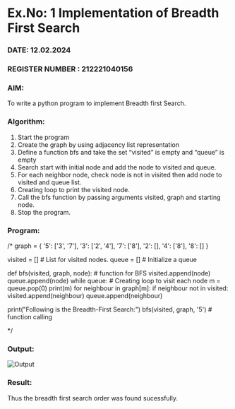 # Ex.No: 1  Implementation of Breadth First Search 
### DATE: 12.02.2024                                                                           
### REGISTER NUMBER : 212221040156
### AIM: 
To write a python program to implement Breadth first Search. 
### Algorithm:
1. Start the program
2. Create the graph by using adjacency list representation
3. Define a function bfs and take the set “visited” is empty and “queue” is empty
4. Search start with initial node and add the node to visited and queue.
5. For each neighbor node, check node is not in visited then add node to visited and queue list.
6.  Creating loop to print the visited node.
7.   Call the bfs function by passing arguments visited, graph and starting node.
8.   Stop the program.
### Program:
/*
graph = {
    '5': ['3', '7'],
    '3': ['2', '4'],
    '7': ['8'],
    '2': [],
    '4': ['8'],
    '8': []
}

visited = []  # List for visited nodes.
queue = []  # Initialize a queue


def bfs(visited, graph, node):  # function for BFS
    visited.append(node)
    queue.append(node)
    while queue:  # Creating loop to visit each node
        m = queue.pop(0)
        print(m)
        for neighbour in graph[m]:
            if neighbour not in visited:
                visited.append(neighbour)
                queue.append(neighbour)


print("Following is the Breadth-First Search:")
bfs(visited, graph, '5')  # function calling

*/
### Output:

![Output](https://github.com/DrUmaRaniV/AI_Lab_2023-24/assets/133334803/ff2be404-2b00-46e6-8647-ad30d93cc417)


### Result:
Thus the breadth first search order was found sucessfully.
